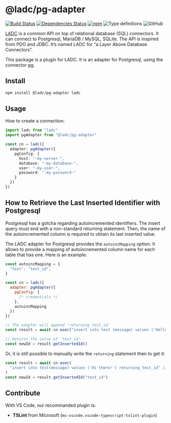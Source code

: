 # @ladc/pg-adapter

[![Build Status](https://travis-ci.com/paleo/pg-adapter.svg?branch=master)](https://travis-ci.com/paleo/pg-adapter)
[![Dependencies Status](https://david-dm.org/paleo/pg-adapter/status.svg)](https://david-dm.org/paleo/pg-adapter)
[![npm](https://img.shields.io/npm/dm/@ladc/pg-adapter)](https://www.npmjs.com/package/@ladc/pg-adapter)
![Type definitions](https://img.shields.io/npm/types/@ladc/pg-adapter)
![GitHub](https://img.shields.io/github/license/paleo/pg-adapter)

[LADC](https://github.com/paleo/ladc) is a common API on top of relational database (SQL) connectors. It can connect to Postgresql, MariaDB / MySQL, SQLite. The API is inspired from PDO and JDBC. It’s named LADC for “a Layer Above Database Connectors”.

This package is a plugin for LADC. It is an adapter for Postgresql, using the connector [pg](https://github.com/brianc/node-postgres).

## Install

```sh
npm install @ladc/pg-adapter ladc
```

## Usage

How to create a connection:

```ts
import ladc from "ladc"
import pgAdapter from "@ladc/pg-adapter"

const cn = ladc({
  adapter: pgAdapter({
    pgConfig: {
      host: "-my-server-",
      database: "-my-database-",
      user: "-my-user-",
      password: "-my-password-"
    }
  })
})
```

## How to Retrieve the Last Inserted Identifier with Postgresql

Postgresql has a gotcha regarding autoincremented identifiers. The insert query must end with a non-standard returning statement. Then, the name of the autoincremented column is required to obtain its last inserted value.

The LADC adapter for Postgresql provides the `autoincMapping` option. It allows to provide a mapping of autoincremented column name for each table that has one. Here is an example:

```js
const autoincMapping = {
  "test": "test_id",
}

const cn = ladc({
  adapter: pgAdapter({
    pgConfig: {
      /* credentials */
    },
    autoincMapping
  })
})

// The adapter will append 'returning test_id'
const result = await cn.exec("insert into test (message) values ('Hello, World!')")

// Returns the value of 'test_id'
const newId = result.getInsertedId()
```

Or, it is still possible to manually write the `returning` statement then to get it:

```js
const result = await cn.exec(
  "insert into test(message) values ('Hi there!') returning test_id" // Postgres only
)
const newId = result.getInsertedId("test_id")
```

## Contribute

With VS Code, our recommanded plugin is:

* **TSLint** from Microsoft (`ms-vscode.vscode-typescript-tslint-plugin`)
